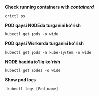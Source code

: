 **Check running containers with _containerd_**
    
    crictl ps

**POD qaysi NODEda turganini ko'rish**

    kubectl get pods -o wide

**POD qaysi Workerda turganini ko'rish**

    kubectl get pods -n kube-system -o wide    

**NODE haqida to'liq ko'rish**

    kubectl get nodes -o wide

**Show pod logs**

     kubectl logs [Pod_name]
